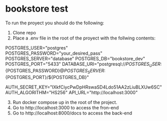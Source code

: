 # bookstore test

To run the proyect you should do the following:

1. Clone repo
2. Place a .env file in the root of the proyect with the follwing contents:

POSTGRES_USER="postgres"
POSTGRES_PASSWORD="your_desired_pass"
POSTGRES_SERVER="database"
POSTGRES_DB="bookstore_dev"
POSTGRES_PORT="5433"
DATABASE_URI="postgresql://${POSTGRES_USER}:${POSTGRES_PASSWORD}@${POSTGRES_SERVER}:${POSTGRES_PORT}/${POSTGRES_DB}"

AUTH_SECRET_KEY="IXkfCiycPwDpHRswaSD4Ldo51AA2zLiuBLXUw6SC"
AUTH_ALGORITHM="HS256"
API_URL="http://localhost:3000"

3. Run docker compose up in the root of the project.
4. Go to http://localhost:3000 to access the fron-end
5. Go to http://localhost:8000/docs to access the back-end
